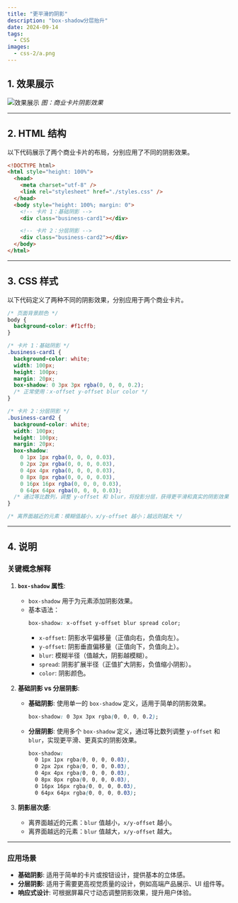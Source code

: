 ```yaml
---
title: "更平滑的阴影"
description: "box-shadow分层抬升"
date: 2024-09-14
tags:
  - CSS
images:
  - css-2/a.png
---
```


## 1. 效果展示

![效果展示](effect.png)
*图：商业卡片阴影效果*

---

## 2. HTML 结构

以下代码展示了两个商业卡片的布局，分别应用了不同的阴影效果。

```html
<!DOCTYPE html>
<html style="height: 100%">
  <head>
    <meta charset="utf-8" />
    <link rel="stylesheet" href="./styles.css" />
  </head>
  <body style="height: 100%; margin: 0">
    <!-- 卡片 1：基础阴影 -->
    <div class="business-card1"></div>

    <!-- 卡片 2：分层阴影 -->
    <div class="business-card2"></div>
  </body>
</html>
```

---

## 3. CSS 样式

以下代码定义了两种不同的阴影效果，分别应用于两个商业卡片。

```css
/* 页面背景颜色 */
body {
  background-color: #f1cffb;
}

/* 卡片 1：基础阴影 */
.business-card1 {
  background-color: white;
  width: 100px;
  height: 100px;
  margin: 20px;
  box-shadow: 0 3px 3px rgba(0, 0, 0, 0.2);
  /* 正常使用：x-offset y-offset blur color */
}

/* 卡片 2：分层阴影 */
.business-card2 {
  background-color: white;
  width: 100px;
  height: 100px;
  margin: 20px;
  box-shadow: 
    0 1px 1px rgba(0, 0, 0, 0.03), 
    0 2px 2px rgba(0, 0, 0, 0.03),
    0 4px 4px rgba(0, 0, 0, 0.03), 
    0 8px 8px rgba(0, 0, 0, 0.03),
    0 16px 16px rgba(0, 0, 0, 0.03), 
    0 64px 64px rgba(0, 0, 0, 0.03);
  /* 通过等比数列，调整 y-offset 和 blur，将投影分层，获得更平滑和真实的阴影效果 */
}

/* 离界面越近的元素：模糊值越小，x/y-offset 越小；越远则越大 */
```

---

## 4. 说明

### 关键概念解释

1. **`box-shadow` 属性**:
   - `box-shadow` 用于为元素添加阴影效果。
   - 基本语法：
     ```css
     box-shadow: x-offset y-offset blur spread color;
     ```
     - `x-offset`: 阴影水平偏移量（正值向右，负值向左）。
     - `y-offset`: 阴影垂直偏移量（正值向下，负值向上）。
     - `blur`: 模糊半径（值越大，阴影越模糊）。
     - `spread`: 阴影扩展半径（正值扩大阴影，负值缩小阴影）。
     - `color`: 阴影颜色。

2. **基础阴影 vs 分层阴影**:
   - **基础阴影**: 使用单一的 `box-shadow` 定义，适用于简单的阴影效果。
     ```css
     box-shadow: 0 3px 3px rgba(0, 0, 0, 0.2);
     ```
   - **分层阴影**: 使用多个 `box-shadow` 定义，通过等比数列调整 `y-offset` 和 `blur`，实现更平滑、更真实的阴影效果。
     ```css
     box-shadow: 
       0 1px 1px rgba(0, 0, 0, 0.03), 
       0 2px 2px rgba(0, 0, 0, 0.03),
       0 4px 4px rgba(0, 0, 0, 0.03), 
       0 8px 8px rgba(0, 0, 0, 0.03),
       0 16px 16px rgba(0, 0, 0, 0.03), 
       0 64px 64px rgba(0, 0, 0, 0.03);
     ```

3. **阴影层次感**:
   - 离界面越近的元素：`blur` 值越小，`x/y-offset` 越小。
   - 离界面越远的元素：`blur` 值越大，`x/y-offset` 越大。

---

### 应用场景

- **基础阴影**: 适用于简单的卡片或按钮设计，提供基本的立体感。
- **分层阴影**: 适用于需要更高视觉质量的设计，例如高端产品展示、UI 组件等。
- **响应式设计**: 可根据屏幕尺寸动态调整阴影效果，提升用户体验。